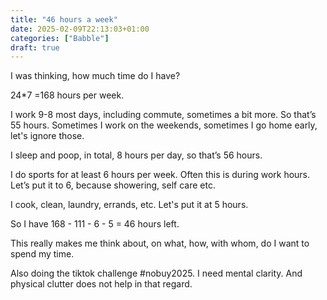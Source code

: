 ```yaml
---
title: "46 hours a week"
date: 2025-02-09T22:13:03+01:00
categories: ["Babble"]
draft: true
---
```


I was thinking, how much time do I have? 

24*7 =168 hours per week.   

I work 9-8 most days, including commute, sometimes a bit more. So that’s 55 hours. Sometimes I work on the weekends, sometimes I go home early, let's ignore those. 

I sleep and poop, in total, 8 hours per day, so that’s 56 hours. 

I do sports for at least 6 hours per week. Often this is during work hours. Let’s put it to 6, because showering, self care etc. 

I cook, clean, laundry, errands, etc. Let's put it at 5 hours. 

So I have 168 - 111 - 6 - 5 = 46 hours left. 

This really makes me think about, on what, how, with whom, do I want to spend my time. 

Also doing the tiktok challenge #nobuy2025. I need mental clarity. And physical clutter does not help in that regard. 
